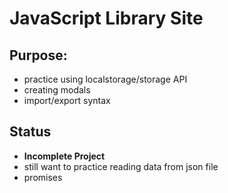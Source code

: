 # JavaScript Library Site

## Purpose:

- practice using localstorage/storage API
- creating modals
- import/export syntax

## Status

- <b>Incomplete Project</b>
- still want to practice reading data from json file
- promises
